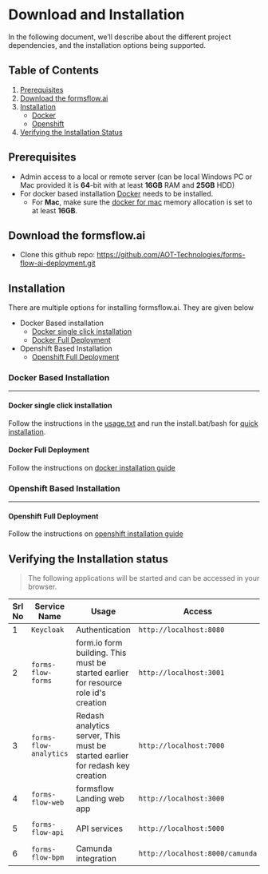 # Download and Installation

In the following document, we’ll describe about the different project dependencies, and the installation options being supported.

## Table of Contents

1. [Prerequisites](#prerequisites)
2. [Download the formsflow.ai](#download-the-formsflowai)
3. [Installation](#installation)
   * [Docker](#docker-based-installation)
   * [Openshift](#openshift-based-installation)
4. [Verifying the Installation Status](#verifying-the-installation-status)


## Prerequisites

* Admin access to a local or remote server (can be local Windows PC or Mac provided it is **64**-bit with at least **16GB** RAM and **25GB** HDD) 
* For docker based installation [Docker](https://docker.com) needs to be installed.
  * For **Mac**, make sure the [docker for mac](https://docs.docker.com/docker-for-mac/#resources) memory allocation is set to at least **16GB**. 

## Download the formsflow.ai

* Clone this github repo:  https://github.com/AOT-Technologies/forms-flow-ai-deployment.git

## Installation

There are multiple options for installing formsflow.ai. They are given below

- Docker Based installation
  - [Docker single click installation](#docker-single-click-installation)
  - [Docker Full Deployment](#Docker-Full-Deployment)
- Openshift Based Installation
  - [Openshift Full Deployment](#Openshift-Full-Deployment)

### Docker Based Installation

------------------
#### Docker single click installation

Follow the instructions in the [usage.txt](https://github.com/AOT-Technologies/forms-flow-ai-deployment/blob/main/scripts/usage.txt) and run the install.bat/bash for [quick installation](https://github.com/AOT-Technologies/forms-flow-ai-deployment/tree/main/scripts).

#### Docker Full Deployment

Follow the instructions on [docker installation guide](./docs/docker-compose/README.md)
 
 
### Openshift Based Installation

------------------
#### Openshift Full Deployment

 Follow the instructions on [openshift installation guide](./docs/helm/README.md)
 
## Verifying the Installation status

> The following applications will be started and can be accessed in your browser.

 Srl No | Service Name | Usage | Access | Default credentials (userName / Password)|
--- | --- | --- | --- | --- 
1|`Keycloak`|Authentication|`http://localhost:8080`| `admin/changeme`
2|`forms-flow-forms`|form.io form building. This must be started earlier for resource role id's creation|`http://localhost:3001`|`admin@example.com/changeme`
3|`forms-flow-analytics`|Redash analytics server, This must be started earlier for redash key creation|`http://localhost:7000`|Use the credentials used for registration / [Default user credentials](../docs/forms-flow-ai-properties.md)
4|`forms-flow-web`|formsflow Landing web app|`http://localhost:3000`|[Default user credentials](../docs/forms-flow-ai-properties.md)
5|`forms-flow-api`|API services|`http://localhost:5000`|`Authorization tocken from keycloak role based user credentials`
6|`forms-flow-bpm`|Camunda integration|`http://localhost:8000/camunda`| [Default user credentials](../docs/forms-flow-ai-properties.md) 

